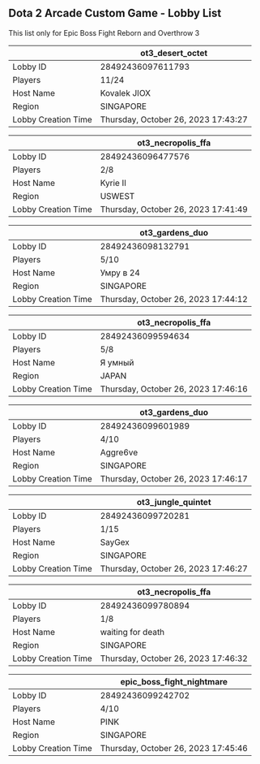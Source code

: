## Dota 2 Arcade Custom Game - Lobby List

This list only for Epic Boss Fight Reborn and Overthrow 3

|  | ot3_desert_octet |
| ------ | ------ |
| Lobby ID | 28492436097611793 |
| Players | 11/24 |
| Host Name | Kovalek JIOX |
| Region | SINGAPORE |
| Lobby Creation Time | Thursday, October 26, 2023 17:43:27 |


|  | ot3_necropolis_ffa |
| ------ | ------ |
| Lobby ID | 28492436096477576 |
| Players | 2/8 |
| Host Name | Kyrie II |
| Region | USWEST |
| Lobby Creation Time | Thursday, October 26, 2023 17:41:49 |


|  | ot3_gardens_duo |
| ------ | ------ |
| Lobby ID | 28492436098132791 |
| Players | 5/10 |
| Host Name | Умру в 24 |
| Region | SINGAPORE |
| Lobby Creation Time | Thursday, October 26, 2023 17:44:12 |


|  | ot3_necropolis_ffa |
| ------ | ------ |
| Lobby ID | 28492436099594634 |
| Players | 5/8 |
| Host Name | Я умный |
| Region | JAPAN |
| Lobby Creation Time | Thursday, October 26, 2023 17:46:16 |


|  | ot3_gardens_duo |
| ------ | ------ |
| Lobby ID | 28492436099601989 |
| Players | 4/10 |
| Host Name | Aggre6ve |
| Region | SINGAPORE |
| Lobby Creation Time | Thursday, October 26, 2023 17:46:17 |


|  | ot3_jungle_quintet |
| ------ | ------ |
| Lobby ID | 28492436099720281 |
| Players | 1/15 |
| Host Name | SayGex |
| Region | SINGAPORE |
| Lobby Creation Time | Thursday, October 26, 2023 17:46:27 |


|  | ot3_necropolis_ffa |
| ------ | ------ |
| Lobby ID | 28492436099780894 |
| Players | 1/8 |
| Host Name | waiting for death |
| Region | SINGAPORE |
| Lobby Creation Time | Thursday, October 26, 2023 17:46:32 |


|  | epic_boss_fight_nightmare |
| ------ | ------ |
| Lobby ID | 28492436099242702 |
| Players | 4/10 |
| Host Name | PINK |
| Region | SINGAPORE |
| Lobby Creation Time | Thursday, October 26, 2023 17:45:46 |


